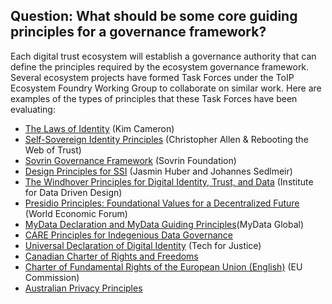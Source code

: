 ## Question: What should be some core guiding principles for a  governance framework?

Each digital trust ecosystem will establish a governance authority that can define the principles required by the ecosystem governance framework. Several ecosystem projects have formed Task Forces under the ToIP Ecosystem Foundry Working Group to collaborate on similar work. Here are examples of the types of principles that these Task Forces have been evaluating:

* [The Laws of Identity](https://www.identityblog.com/stories/2005/05/13/TheLawsOfIdentity.pdf) (Kim Cameron)
* [Self-Sovereign Identity Principles](https://github.com/WebOfTrustInfo/self-sovereign-identity/blob/master/self-sovereign-identity-principles.md) (Christopher Allen & Rebooting the Web of Trust)
* [Sovrin Governance Framework](https://sovrin.org/governance-framework/) (Sovrin Foundation)
* [Design Principles for SSI](https://docs.google.com/document/d/13Jn_qxTlHsFrOQdR9bCYlXfQiy6PY2Sg-n_axQp8lls/edit?usp=sharing) (Jasmin Huber and Johannes Sedlmeir)
* [The Windhover Principles for Digital Identity, Trust, and Data](https://medium.com/@myglobal_id/individuals-should-control-their-identity-the-windhover-principles-26ab006a5603) (Institute for Data Driven Design)
* [Presidio Principles: Foundational Values for a Decentralized Future](https://www.weforum.org/communities/presidio-principles) (World Economic Forum)
* [MyData Declaration and MyData Guiding Principles](https://mydata.org/declaration)(MyData Global)
* [CARE Principles for Indegenious Data Governance](https://www.gida-global.org/care)
* [Universal Declaration of Digital Identity](https://www.techforjustice.org/2020/08/20/universal-declaration-of-digital-identity/) (Tech for Justice)
* [Canadian Charter of Rights and Freedoms](https://laws-lois.justice.gc.ca/eng/const/page-15.html)
* [Charter of Fundamental Rights of the European Union (English)](https://eur-lex.europa.eu/legal-content/EN/TXT/HTML/?uri=CELEX:12012P/TXT&from=EN) (EU Commission)
* [Australian Privacy Principles](https://www.oaic.gov.au/privacy/australian-privacy-principles/australian-privacy-principles-quick-reference/)
